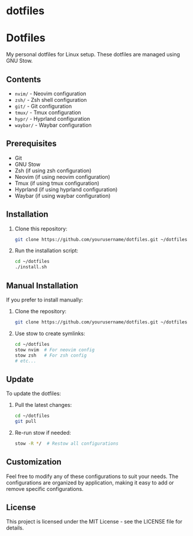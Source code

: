 # dotfiles
# Dotfiles

My personal dotfiles for Linux setup. These dotfiles are managed using GNU Stow.

## Contents

- `nvim/` - Neovim configuration
- `zsh/` - Zsh shell configuration
- `git/` - Git configuration
- `tmux/` - Tmux configuration
- `hypr/` - Hyprland configuration
- `waybar/` - Waybar configuration

## Prerequisites

- Git
- GNU Stow
- Zsh (if using zsh configuration)
- Neovim (if using neovim configuration)
- Tmux (if using tmux configuration)
- Hyprland (if using hyprland configuration)
- Waybar (if using waybar configuration)

## Installation

1. Clone this repository:
   ```bash
   git clone https://github.com/yourusername/dotfiles.git ~/dotfiles
   ```

2. Run the installation script:
   ```bash
   cd ~/dotfiles
   ./install.sh
   ```

## Manual Installation

If you prefer to install manually:

1. Clone the repository:
   ```bash
   git clone https://github.com/yourusername/dotfiles.git ~/dotfiles
   ```

2. Use stow to create symlinks:
   ```bash
   cd ~/dotfiles
   stow nvim  # For neovim config
   stow zsh   # For zsh config
   # etc...
   ```

## Update

To update the dotfiles:

1. Pull the latest changes:
   ```bash
   cd ~/dotfiles
   git pull
   ```

2. Re-run stow if needed:
   ```bash
   stow -R */  # Restow all configurations
   ```

## Customization

Feel free to modify any of these configurations to suit your needs. The configurations are organized by application, making it easy to add or remove specific configurations.

## License

This project is licensed under the MIT License - see the LICENSE file for details.

